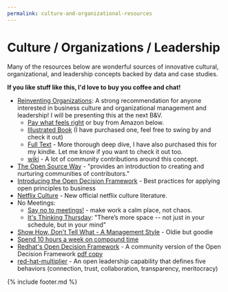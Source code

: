 ```yaml
---
permalink: culture-and-organizational-resources
---
```

# Culture / Organizations / Leadership

Many of the resources below are wonderful sources of innovative cultural, organizational, and leadership concepts backed by data and case studies.

**If you like stuff like this, I'd love to buy you coffee and chat!**

- [Reinventing Organizations](http://www.reinventingorganizations.com/): A strong recommendation for anyone interested in business culture and organizational management and leadership! I will be presenting this at the next B&V.
    - [Pay what feels right](http://www.reinventingorganizations.com/pay-what-feels-right.html) or buy from Amazon below.
    - [Illustrated Book](https://www.amazon.com/Reinventing-Organizations-Illustrated-Invitation-Conversation-ebook/dp/B01HTWF0YW) (I have purchased one, feel free to swing by and check it out)
    - [Full Text](https://www.amazon.com/Reinventing-Organizations-Creating-Inspired-Consciousness-ebook/dp/B00ICS9VI4/ref=sr_1_1?s=digital-text&ie=UTF8&qid=1541532026&sr=1-1&keywords=Reinventing+Organizations) - More thorough deep dive, I have also purchased this for my kindle. Let me know if you want to check it out too.
    - [wiki](http://www.reinventingorganizationswiki.com/Main_Page) - A lot of community contributions around this concept.
- [The Open Source Way](https://www.theopensourceway.org/wiki/Introduction) - "provides an introduction to creating and nurturing communities of contributors."
- [Introducing the Open Decision Framework](https://opensource.com/open-organization/16/6/introducing-open-decision-framework) - Best practices for applying open principles to business
- [Netflix Culture](https://jobs.netflix.com/culture) - New official netflix culture literature.
- No Meetings:
    - [Say no to meetings!](https://ideas.ted.com/say-no-to-meetings-and-3-other-ideas-to-keep-your-workplace-happy-and-healthy/) - make work a calm place, not chaos.
    - [It's Thinking Thursday](https://www.wsj.com/articles/no-meetings-allowed-its-thinking-thursday-1473355208): "There’s more space -- not just in your schedule, but in your mind"
- [Show How, Don't Tell What - A Management Style](https://tomayko.com/blog/2012/management-style) - Oldie but goodie
- [Spend 10 hours a week on compound time](https://medium.com/the-mission/why-successful-people-spend-10-hours-a-week-on-compound-time-79d64d8132a8)
- [Redhat's Open Decision Framework](https://github.com/red-hat-people-team/open-decision-framework) - A community version of the Open Decision Framework [pdf copy](https://github.com/red-hat-people-team/open-decision-framework/blob/master/ODF-community.pdf)
- [red-hat-multiplier](https://github.com/red-hat-people-team/red-hat-multiplier) - An open leadership capability that defines five behaviors (connection, trust, collaboration, transparency, meritocracy)


{% include footer.md %}
